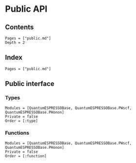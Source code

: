 # Public API

## Contents

```@contents
Pages = ["public.md"]
Depth = 2
```

## Index

```@index
Pages = ["public.md"]
```

## Public interface

### Types

```@autodocs
Modules = [QuantumESPRESSOBase, QuantumESPRESSOBase.PWscf, QuantumESPRESSOBase.PHonon]
Private = false
Order = [:type]
```

### Functions

```@autodocs
Modules = [QuantumESPRESSOBase, QuantumESPRESSOBase.PWscf, QuantumESPRESSOBase.PHonon]
Private = false
Order = [:function]
```
